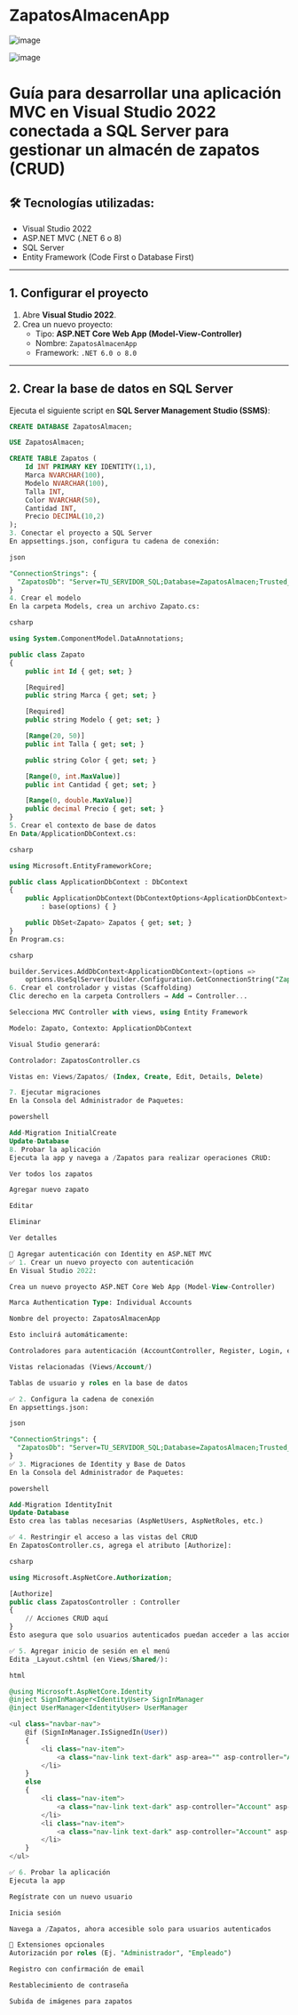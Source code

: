 # ZapatosAlmacenApp

![image](https://github.com/user-attachments/assets/b77a8a48-2bdd-49d9-a1f1-0f02beaf20e9)

![image](https://github.com/user-attachments/assets/1f2a2b9f-4925-4d31-ab0d-e2c37d6edb5a)

# Guía para desarrollar una aplicación MVC en Visual Studio 2022 conectada a SQL Server para gestionar un almacén de zapatos (CRUD)

## 🛠️ Tecnologías utilizadas:
- Visual Studio 2022  
- ASP.NET MVC (.NET 6 o 8)  
- SQL Server  
- Entity Framework (Code First o Database First)  

---

## 1. Configurar el proyecto

1. Abre **Visual Studio 2022**.  
2. Crea un nuevo proyecto:
   - Tipo: **ASP.NET Core Web App (Model-View-Controller)**  
   - Nombre: `ZapatosAlmacenApp`  
   - Framework: `.NET 6.0 o 8.0`  

---

## 2. Crear la base de datos en SQL Server

Ejecuta el siguiente script en **SQL Server Management Studio (SSMS)**:

```sql
CREATE DATABASE ZapatosAlmacen;

USE ZapatosAlmacen;

CREATE TABLE Zapatos (
    Id INT PRIMARY KEY IDENTITY(1,1),
    Marca NVARCHAR(100),
    Modelo NVARCHAR(100),
    Talla INT,
    Color NVARCHAR(50),
    Cantidad INT,
    Precio DECIMAL(10,2)
);
3. Conectar el proyecto a SQL Server
En appsettings.json, configura tu cadena de conexión:

json

"ConnectionStrings": {
  "ZapatosDb": "Server=TU_SERVIDOR_SQL;Database=ZapatosAlmacen;Trusted_Connection=True;"
}
4. Crear el modelo
En la carpeta Models, crea un archivo Zapato.cs:

csharp

using System.ComponentModel.DataAnnotations;

public class Zapato
{
    public int Id { get; set; }

    [Required]
    public string Marca { get; set; }

    [Required]
    public string Modelo { get; set; }

    [Range(20, 50)]
    public int Talla { get; set; }

    public string Color { get; set; }

    [Range(0, int.MaxValue)]
    public int Cantidad { get; set; }

    [Range(0, double.MaxValue)]
    public decimal Precio { get; set; }
}
5. Crear el contexto de base de datos
En Data/ApplicationDbContext.cs:

csharp

using Microsoft.EntityFrameworkCore;

public class ApplicationDbContext : DbContext
{
    public ApplicationDbContext(DbContextOptions<ApplicationDbContext> options)
        : base(options) { }

    public DbSet<Zapato> Zapatos { get; set; }
}
En Program.cs:

csharp

builder.Services.AddDbContext<ApplicationDbContext>(options =>
    options.UseSqlServer(builder.Configuration.GetConnectionString("ZapatosDb")));
6. Crear el controlador y vistas (Scaffolding)
Clic derecho en la carpeta Controllers → Add → Controller...

Selecciona MVC Controller with views, using Entity Framework

Modelo: Zapato, Contexto: ApplicationDbContext

Visual Studio generará:

Controlador: ZapatosController.cs

Vistas en: Views/Zapatos/ (Index, Create, Edit, Details, Delete)

7. Ejecutar migraciones
En la Consola del Administrador de Paquetes:

powershell

Add-Migration InitialCreate
Update-Database
8. Probar la aplicación
Ejecuta la app y navega a /Zapatos para realizar operaciones CRUD:

Ver todos los zapatos

Agregar nuevo zapato

Editar

Eliminar

Ver detalles

🔐 Agregar autenticación con Identity en ASP.NET MVC
✅ 1. Crear un nuevo proyecto con autenticación
En Visual Studio 2022:

Crea un nuevo proyecto ASP.NET Core Web App (Model-View-Controller)

Marca Authentication Type: Individual Accounts

Nombre del proyecto: ZapatosAlmacenApp

Esto incluirá automáticamente:

Controladores para autenticación (AccountController, Register, Login, etc.)

Vistas relacionadas (Views/Account/)

Tablas de usuario y roles en la base de datos

✅ 2. Configura la cadena de conexión
En appsettings.json:

json

"ConnectionStrings": {
  "ZapatosDb": "Server=TU_SERVIDOR_SQL;Database=ZapatosAlmacen;Trusted_Connection=True;"
}
✅ 3. Migraciones de Identity y Base de Datos
En la Consola del Administrador de Paquetes:

powershell

Add-Migration IdentityInit
Update-Database
Esto crea las tablas necesarias (AspNetUsers, AspNetRoles, etc.)

✅ 4. Restringir el acceso a las vistas del CRUD
En ZapatosController.cs, agrega el atributo [Authorize]:

csharp

using Microsoft.AspNetCore.Authorization;

[Authorize]
public class ZapatosController : Controller
{
    // Acciones CRUD aquí
}
Esto asegura que solo usuarios autenticados puedan acceder a las acciones CRUD.

✅ 5. Agregar inicio de sesión en el menú
Edita _Layout.cshtml (en Views/Shared/):

html

@using Microsoft.AspNetCore.Identity
@inject SignInManager<IdentityUser> SignInManager
@inject UserManager<IdentityUser> UserManager

<ul class="navbar-nav">
    @if (SignInManager.IsSignedIn(User))
    {
        <li class="nav-item">
            <a class="nav-link text-dark" asp-area="" asp-controller="Account" asp-action="Logout">Cerrar sesión</a>
        </li>
    }
    else
    {
        <li class="nav-item">
            <a class="nav-link text-dark" asp-controller="Account" asp-action="Login">Iniciar sesión</a>
        </li>
        <li class="nav-item">
            <a class="nav-link text-dark" asp-controller="Account" asp-action="Register">Registrarse</a>
        </li>
    }
</ul>

✅ 6. Probar la aplicación
Ejecuta la app

Regístrate con un nuevo usuario

Inicia sesión

Navega a /Zapatos, ahora accesible solo para usuarios autenticados

🚀 Extensiones opcionales
Autorización por roles (Ej. "Administrador", "Empleado")

Registro con confirmación de email

Restablecimiento de contraseña

Subida de imágenes para zapatos

